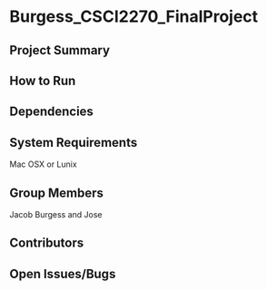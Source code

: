 # Burgess_CSCI2270_FinalProject
<h2>Project Summary</h2>
<h2>How to Run</h2>
<h2>Dependencies</h2>
<h2>System Requirements</h2>
<p> Mac OSX or Lunix </p>
<h2>Group Members</h2>
<p> Jacob Burgess and Jose </p>
<h2>Contributors</h2>
<h2>Open Issues/Bugs</h2>
